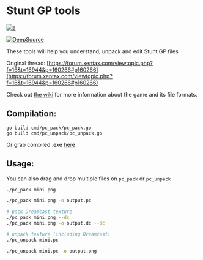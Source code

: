 Stunt GP tools
==
[![a](https://discord.com/api/guilds/749260704447463495/widget.png?style=shield)](https://discord.gg/ykzAWnA)

[![DeepSource](https://deepsource.io/gh/stuntkit/stunt_gp_formats.svg/?label=active+issues&token=xrA_xeEtEOj9PK-TMnSL4ZBU)](https://deepsource.io/gh/stuntkit/stunt_gp_formats/?ref=repository-badge)

These tools will help you understand, unpack and edit Stunt GP files

Original thread: [https://forum.xentax.com/viewtopic.php?f=16&t=16944&p=160266#p160266](https://forum.xentax.com/viewtopic.php?f=16&t=16944&p=160266#p160266)

Check out [the wiki](https://sgp.halamix2.pl) for more information about the game and its file formats.

## Compilation:
```
go build cmd/pc_pack/pc_pack.go
go build cmd/pc_unpack/pc_unpack.go
```
Or grab compiled .exe [here](https://github.com/StuntKit/stunt_gp_formats/releases)

## Usage:
You can also drag and drop multiple files on `pc_pack` or `pc_unpack`

```bash
./pc_pack mini.png

./pc_pack mini.png -o output.pc

# pack Dreamcast texture
./pc_pack mini.png --dc
./pc_pack mini.png -o output.dc --dc

# unpack texture (including Dreamcast)
./pc_unpack mini.pc

./pc_unpack mini.pc -o output.png
```

